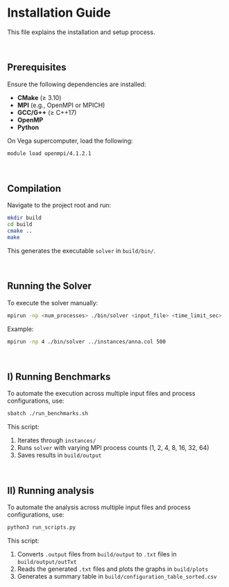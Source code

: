 
# Installation Guide
This file explains the installation and setup process.

&nbsp;
## Prerequisites
Ensure the following dependencies are installed:
- **CMake** (≥ 3.10)
- **MPI** (e.g., OpenMPI or MPICH)
- **GCC/G++** (≥ C++17)
- **OpenMP**
- **Python**

On Vega supercomputer, load the following:

```sh
module load openmpi/4.1.2.1
```

&nbsp;
## Compilation
Navigate to the project root and run:

```sh
mkdir build
cd build
cmake ..
make
```

This generates the executable `solver` in `build/bin/`.

&nbsp;
## Running the Solver
To execute the solver manually:

```sh
mpirun -np <num_processes> ./bin/solver <input_file> <time_limit_sec>
```

Example:

```sh
mpirun -np 4 ./bin/solver ../instances/anna.col 500
```

&nbsp;
## I) Running Benchmarks

To automate the execution across multiple input files and process configurations, use:

```sh
sbatch ./run_benchmarks.sh
```

This script:

1. Iterates through `instances/`
2. Runs `solver` with varying MPI process counts (1, 2, 4, 8, 16, 32, 64)
3. Saves results in `build/output`


&nbsp;
## II) Running analysis

To automate the analysis across multiple input files and process configurations, use:

```sh
python3 run_scripts.py
```

This script:

1. Converts `.output` files from `build/output` to  `.txt` files in `build/output/outTxt`
2. Reads the generated `.txt` files and plots the graphs in `build/plots`
3. Generates a summary table in `build/configuration_table_sorted.csv`